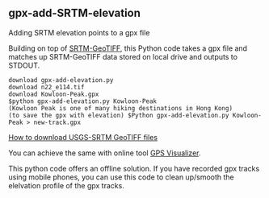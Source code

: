 ## gpx-add-SRTM-elevation
Adding SRTM elevation points to a gpx file

Building on top of [SRTM-GeoTIFF](https://github.com/nicholas-fong/SRTM-GeoTIFF), this Python code takes a gpx file and matches up SRTM-GeoTIFF data stored on local drive and outputs to STDOUT.
```
download gpx-add-elevation.py
download n22_e114.tif
download Kowloon-Peak.gpx
$python gpx-add-elevation.py Kowloon-Peak
(Kowloon Peak is one of many hiking destinations in Hong Kong)
(to save the gpx with elevation) $Python gpx-add-elevation.py Kowloon-Peak > new-track.gpx
```

[How to download USGS-SRTM GeoTIFF files](/EarthExplorer-howto.md)

You can achieve the same with online tool [GPS Visualizer](https://www.gpsvisualizer.com/).

This python code offers an offline solution. If you have recorded gpx tracks using mobile phones, you can use this code to clean up/smooth the elelvation profile of the gpx tracks. 
